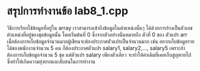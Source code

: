 # สรุปการทำงานข้อ lab8_1.cpp
วิธีการเรียกใช้ข้อมูลที่อยู่ใน array เราสามารถเข้าถึงข้อมูลในตำแหน่งนั้นๆ ได้ด้วยการอ้างเป็นตัวเลขตำแหน่งที่อยู่ของชุดข้อมูลนั้น โดยเริ่มต้นที่ 0 ซึ่งจากตัวอย่างนั่นหมายถึง ตัวที่ 0 ของ ตัวแปร arr เมื่อต้องการเก็บข้อมูลจำนวนมากผู้เขียนจะต้องประกาศตัวแปรเป็นจำนวนมาก เช่น อยากเก็บข้อมูลรายได้ของพนักงานจำนวน 5 คน ก็ต้องประกาศตัวแปร salary1, salary2,…, salary5 เพราะถ้าต้องการเก็บข้อมูลจำนวน 5 ชุด แต่ตัวแปร salary เพียงตัวเดียว จะทำให้ค่าเดิมที่เคยเก็บสูญหายไป ซึ่งทำให้เกิดความยุ่งยากและสับสนในการทำงาน
